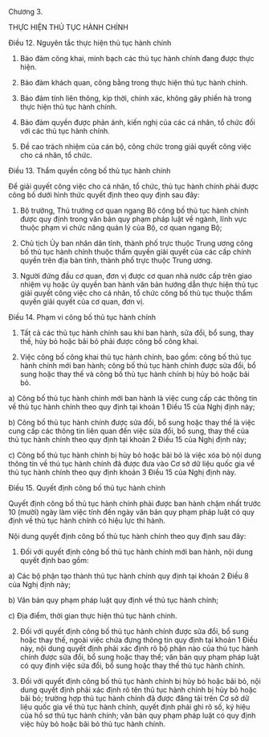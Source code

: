 Chương 3.

THỰC HIỆN THỦ TỤC HÀNH CHÍNH

Điều 12. Nguyên tắc thực hiện thủ tục hành chính

1. Bảo đảm công khai, minh bạch các thủ tục hành chính đang được thực hiện.

2. Bảo đảm khách quan, công bằng trong thực hiện thủ tục hành chính.

3. Bảo đảm tính liên thông, kịp thời, chính xác, không gây phiền hà trong thực hiện thủ tục hành chính.

4. Bảo đảm quyền được phản ánh, kiến nghị của các cá nhân, tổ chức đối với các thủ tục hành chính.

5. Đề cao trách nhiệm của cán bộ, công chức trong giải quyết công việc cho cá nhân, tổ chức.

Điều 13. Thẩm quyền công bố thủ tục hành chính

Để giải quyết công việc cho cá nhân, tổ chức, thủ tục hành chính phải được công bố dưới hình thức quyết định theo quy định sau đây:

1. Bộ trưởng, Thủ trưởng cơ quan ngang Bộ công bố thủ tục hành chính được quy định trong văn bản quy phạm pháp luật về ngành, lĩnh vực thuộc phạm vi chức năng quản lý của Bộ, cơ quan ngang Bộ;

2. Chủ tịch Ủy ban nhân dân tỉnh, thành phố trực thuộc Trung ương công bố thủ tục hành chính thuộc thẩm quyền giải quyết của các cấp chính quyền trên địa bàn tỉnh, thành phố trực thuộc Trung ương.

3. Người đứng đầu cơ quan, đơn vị được cơ quan nhà nước cấp trên giao nhiệm vụ hoặc ủy quyền ban hành văn bản hướng dẫn thực hiện thủ tục giải quyết công việc cho cá nhân, tổ chức công bố thủ tục thuộc thẩm quyền giải quyết của cơ quan, đơn vị.

Điều 14. Phạm vi công bố thủ tục hành chính

1. Tất cả các thủ tục hành chính sau khi ban hành, sửa đổi, bổ sung, thay thế, hủy bỏ hoặc bãi bỏ phải được công bố công khai.

2. Việc công bố công khai thủ tục hành chính, bao gồm: công bố thủ tục hành chính mới ban hành; công bố thủ tục hành chính được sửa đổi, bổ sung hoặc thay thế và công bố thủ tục hành chính bị hủy bỏ hoặc bãi bỏ.

a) Công bố thủ tục hành chính mới ban hành là việc cung cấp các thông tin về thủ tục hành chính theo quy định tại khoản 1 Điều 15 của Nghị định này;

b) Công bố thủ tục hành chính được sửa đổi, bổ sung hoặc thay thế là việc cung cấp các thông tin liên quan đến việc sửa đổi, bổ sung, thay thế của thủ tục hành chính theo quy định tại khoản 2 Điều 15 của Nghị định này;

c) Công bố thủ tục hành chính bị hủy bỏ hoặc bãi bỏ là việc xóa bỏ nội dung thông tin về thủ tục hành chính đã được đưa vào Cơ sở dữ liệu quốc gia về thủ tục hành chính theo quy định khoản 3 Điều 15 của Nghị định này.

Điều 15. Quyết định công bố thủ tục hành chính

Quyết định công bố thủ tục hành chính phải được ban hành chậm nhất trước 10 (mười) ngày làm việc tính đến ngày văn bản quy phạm pháp luật có quy định về thủ tục hành chính có hiệu lực thi hành.

Nội dung quyết định công bố thủ tục hành chính theo quy định sau đây:

1. Đối với quyết định công bố thủ tục hành chính mới ban hành, nội dung quyết định bao gồm:

a) Các bộ phận tạo thành thủ tục hành chính quy định tại khoản 2 Điều 8 của Nghị định này;

b) Văn bản quy phạm pháp luật quy định về thủ tục hành chính;

c) Địa điểm, thời gian thực hiện thủ tục hành chính.

2. Đối với quyết định công bố thủ tục hành chính được sửa đổi, bổ sung hoặc thay thế, ngoài việc chứa đựng thông tin quy định tại khoản 1 Điều này, nội dung quyết định phải xác định rõ bộ phận nào của thủ tục hành chính được sửa đổi, bổ sung hoặc thay thế; văn bản quy phạm pháp luật có quy định việc sửa đổi, bổ sung hoặc thay thế thủ tục hành chính.

3. Đối với quyết định công bố thủ tục hành chính bị hủy bỏ hoặc bãi bỏ, nội dung quyết định phải xác định rõ tên thủ tục hành chính bị hủy bỏ hoặc bãi bỏ; trường hợp thủ tục hành chính đã được đăng tải trên Cơ sở dữ liệu quốc gia về thủ tục hành chính, quyết định phải ghi rõ số, ký hiệu của hồ sơ thủ tục hành chính; văn bản quy phạm pháp luật có quy định việc hủy bỏ hoặc bãi bỏ thủ tục hành chính.